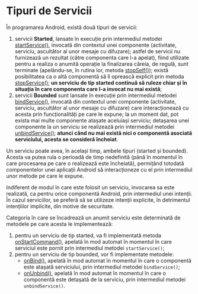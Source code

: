 # Tipuri de Servicii

În programarea Android, există două tipuri de servicii:

1.  servicii **Started**, lansate în execuție
    prin intermediul metodei
    [startService()](http://developer.android.com/reference/android/content/Context.html#startService%28android.content.Intent%29),
    invocată din contextul unei componente (activitate, serviciu,
    ascultător al unor mesaje cu difuzare); astfel de servicii nu
    furnizează un rezultat (către componenta care l-a apelat), fiind
    utilizate pentru a realiza o anumită operație la finalizarea căreia,
    de regulă, sunt terminate (apelându-se, în rutina lor, metoda
    [stopSelf()](http:*developer.android.com/reference/android/app/Service.html#stopSelf%28int%29));
    există posibilitatea ca o altă componentă să îl oprească explicit
    prin metoda
    [stopService()](http://developer.android.com/reference/android/content/Context.html#stopService%28android.content.Intent%29);
    **un serviciu de tip started continuă să ruleze chiar și în situația
    în care componenta care l-a invocat nu mai există**;
2.  servicii **Bounded** sunt
    lansate în execuție prin intermediul metodei
    [bindService()](http://developer.android.com/reference/android/content/Context.html#bindService%28android.content.Intent,%20android.content.ServiceConnection,%20int%29),
    invocată din contextul unei componente (activitate, serviciu,
    ascultător al unor mesaje cu difuzare) care interacționează cu
    acesta prin funcționalități pe care le expune; la un moment dat, pot
    exista mai multe componente atașate aceluiași serviciu; detașarea
    unei componente la un serviciu se realizează prin intermediul
    metodei
    [unbindService()](http:*developer.android.com/reference/android/content/Context.html#unbindService%28android.content.ServiceConnection%29);
    **atunci când nu mai există nici o componentă asociată serviciului,
    acesta se consideră încheiat**.

Un serviciu poate avea, în același timp, ambele tipuri (started și
bounded). Acesta va putea rula o perioadă de timp nedefinită (până în
momentul în care procesarea pe care o realizează este încheiată),
permițând totodată componentelor unei aplicații Android să
interacționeze cu el prin intermediul unor metode pe care le expune.

Indiferent de modul în care este folosit un serviciu, invocarea sa este
realizată, ca pentru orice componentă Android, prin intermediul unei
intenții. În cazul serviciilor, se preferă să se utilizeze intenții
explicite, în detrimentul intențiilor implicite, din motive de
securitate.

Categoria în care se încadrează un anumit serviciu este determinată de
metodele pe care acesta le implementează:

1.  pentru un serviciu de tip started, va fi implementată metoda
    [onStartCommand()](http://developer.android.com/reference/android/app/Service.html#onStartCommand%28android.content.Intent,%20int,%20int%29),
    apelată în mod automat în momentul în care serviciul este pornit
    prin intermediul metodei `startService()`;
2.  pentru un serviciu de tip bounded, vor fi implementate metodele:
    -   [onBind()](http://developer.android.com/reference/android/app/Service.html#onBind%28android.content.Intent%29),
        apelată în mod automat în momentul în care o componentă este
        atașată serviciului, prin intermediul metodei `bindService()`;
    -   [onUnbind()](http://developer.android.com/reference/android/app/Service.html#onUnbind%28android.content.Intent%29),
        apelată în mod automat în momentul în care o componentă este
        detașată de la serviciu, prin intermediul metodei
        `unbindService()`.
